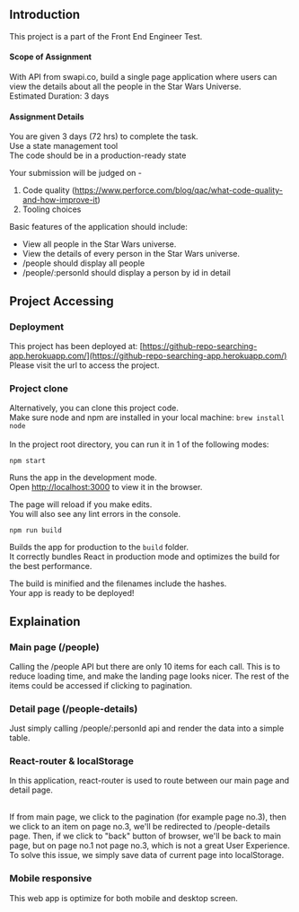 ## Introduction

This project is a part of the Front End Engineer Test.

#### Scope of Assignment
With API from swapi.co, build a single page application where users can view the details about all the people in the Star Wars Universe.<br>
Estimated Duration: 3 days

#### Assignment Details
You are given 3 days (72 hrs) to complete the task.<br>
Use a state management tool<br>
The code should be in a production-ready state<br>

Your submission will be judged on - <br>
1. Code quality (https://www.perforce.com/blog/qac/what-code-quality-and-how-improve-it)<br>
2. Tooling choices<br>

Basic features of the application should include:<br>
- View all people in the Star Wars universe.<br>
- View the details of every person in the Star Wars universe.<br>
- /people should display all people<br>
- /people/:personId should display a person by id in detail<br>


## Project Accessing

### Deployment

This project has been deployed at: [https://github-repo-searching-app.herokuapp.com/](https://github-repo-searching-app.herokuapp.com/) <br>
Please visit the url to access the project.

### Project clone
Alternatively, you can clone this project code. <br>
Make sure node and npm are installed in your local machine: `brew install node` <br><br>
In the project root directory, you can run it in 1 of the following modes: <br>

`npm start`

Runs the app in the development mode.<br>
Open [http://localhost:3000](http://localhost:3000) to view it in the browser.

The page will reload if you make edits.<br>
You will also see any lint errors in the console.

`npm run build`

Builds the app for production to the `build` folder.<br>
It correctly bundles React in production mode and optimizes the build for the best performance.

The build is minified and the filenames include the hashes.<br>
Your app is ready to be deployed!


## Explaination

### Main page (/people)
Calling the /people API but there are only 10 items for each call. This is to reduce loading time, and make the landing page looks nicer. The rest of the items could be accessed if clicking to pagination.

### Detail page (/people-details)
Just simply calling /people/:personId api and render the data into a simple table.

### React-router & localStorage
In this application, react-router is used to route between our main page and detail page. <br><br>

If from main page, we click to the pagination (for example page no.3), then we click to an item on page no.3, we'll be redirected to /people-details page. Then, if we click to "back" button of browser, we'll be back to main page, but on page no.1 not page no.3, which is not a great User Experience.<br>
To solve this issue, we simply save data of current page into localStorage.

### Mobile responsive
This web app is optimize for both mobile and desktop screen.